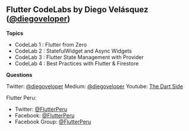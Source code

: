## Flutter CodeLabs by Diego Velásquez ([@diegoveloper](https://twitter.com/diegoveloper))

**Topics**

- CodeLab 1 : Flutter from Zero
- CodeLab 2 : StatefulWidget and Async Widgets
- CodeLab 3 : Flutter State Management with Provider
- CodeLab 4 : Best Practices with Flutter & Firestore

**Questions**

Twitter: [@diegoveloper](https://twitter.com/diegoveloper)
Medium: [@diegoveloper](https://medium.com/@diegoveloper/)
Youtube: [The Dart Side](https://www.youtube.com/c/TheDartSide)

Flutter Peru: 
   - Twitter: [@FlutterPeru](https://twitter.com/FlutterPeru)
   - Facebook:  [@FlutterPeru](https://facebook.com/FlutterPeru)
   - Facebook Group:  [@FlutterPeru](https://www.facebook.com/groups/flutterperu/)
   
